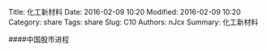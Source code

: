 Title: 化工新材料
Date: 2016-02-09 10:20
Modified: 2016-02-09 10:20
Category: share
Tags: share
Slug: C10
Authors: nJcx
Summary: 化工新材料


####中国股市进程

